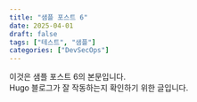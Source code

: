 ```yaml
---
title: "샘플 포스트 6"
date: 2025-04-01
draft: false
tags: ["테스트", "샘플"]
categories: ["DevSecOps"]
---
```


이것은 샘플 포스트 6의 본문입니다.  
Hugo 블로그가 잘 작동하는지 확인하기 위한 글입니다.
